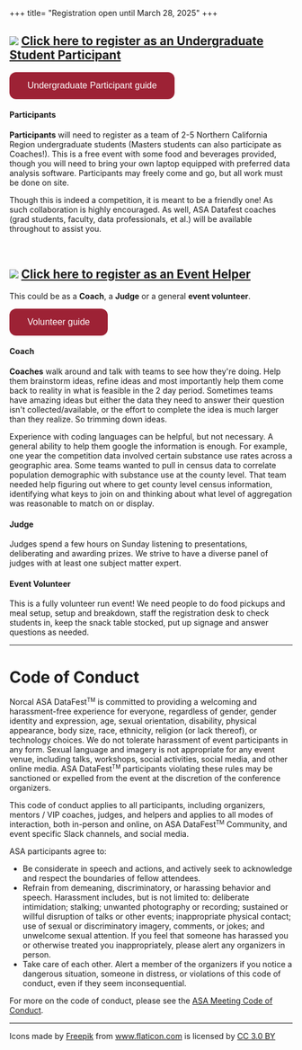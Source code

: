+++ 
title= "Registration open until March 28, 2025" 
+++

<style>
.button {
  background-color: #9D2235; 
  border: none;
  color: white;
  padding: 15px 32px;
  text-align: center;
  text-decoration: none;
  display: inline-block;
  font-size: 16px;
  border-radius: 12px;
}
</style>

## <img src="../img/team.png"> [Click here to register as an Undergraduate Student Participant](https://forms.gle/WQLUZY2DMHZcs62Z8)

<a href="/info_guide_sac"><button class="button">Undergraduate Participant guide</button></a>

#### Participants

**Participants** will need to register as a team of 2-5 Northern California Region undergraduate students (Masters students can also participate as Coaches!). This is a free event with some food and beverages provided, though you will need to bring your own laptop equipped with preferred data analysis software. Participants may freely come and go, but all work must be done on site.

Though this is indeed a competition, it is meant to be a friendly one! As such collaboration is highly encouraged. As well, ASA Datafest coaches (grad students, faculty, data professionals, et al.) will be available throughout to assist you.

<br>

## <img src="../img/consultation.png"> [Click here to register as an Event Helper](https://forms.gle/9mHyqLHFK67rEMYj6)

This could be as a **Coach**, a **Judge** or a general **event volunteer**.

<a href="/coach_judge_info"><button class="button">Volunteer guide</button></a>

#### Coach

**Coaches** walk around and talk with teams to see how they're doing. Help them brainstorm ideas, refine ideas and most importantly help them come back to reality in what is feasible in the 2 day period. Sometimes teams have amazing ideas but either the data they need to answer their question isn't collected/available, or the effort to complete the idea is much larger than they realize. So trimming down ideas.

Experience with coding languages can be helpful, but not necessary. A general ability to help them google the information is enough. For example, one year the competition data involved certain substance use rates across a geographic area. Some teams wanted to pull in census data to correlate population demographic with substance use at the county level. That team needed help figuring out where to get county level census information, identifying what keys to join on and thinking about what level of aggregation was reasonable to match on or display.

#### Judge

Judges spend a few hours on Sunday listening to presentations, deliberating and awarding prizes. We strive to have a diverse panel of judges with at least one subject matter expert.

#### Event Volunteer

This is a fully volunteer run event! We need people to do food pickups and meal setup, setup and breakdown, staff the registration desk to check students in, keep the snack table stocked, put up signage and answer questions as needed.

------------------------------------------------------------------------

# Code of Conduct

Norcal ASA DataFest<small><sup>TM</sup></small> is committed to providing a welcoming and harassment-free experience for everyone, regardless of gender, gender identity and expression, age, sexual orientation, disability, physical appearance, body size, race, ethnicity, religion (or lack thereof), or technology choices. We do not tolerate harassment of event participants in any form. Sexual language and imagery is not appropriate for any event venue, including talks, workshops, social activities, social media, and other online media. ASA DataFest<small><sup>TM</sup></small> participants violating these rules may be sanctioned or expelled from the event at the discretion of the conference organizers.

This code of conduct applies to all participants, including organizers, mentors / VIP coaches, judges, and helpers and applies to all modes of interaction, both in-person and online, on ASA DataFest<small><sup>TM</sup></small> Community, and event specific Slack channels, and social media.

ASA participants agree to:

-   Be considerate in speech and actions, and actively seek to acknowledge and respect the boundaries of fellow attendees.
-   Refrain from demeaning, discriminatory, or harassing behavior and speech. Harassment includes, but is not limited to: deliberate intimidation; stalking; unwanted photography or recording; sustained or willful disruption of talks or other events; inappropriate physical contact; use of sexual or discriminatory imagery, comments, or jokes; and unwelcome sexual attention. If you feel that someone has harassed you or otherwise treated you inappropriately, please alert any organizers in person.
-   Take care of each other. Alert a member of the organizers if you notice a dangerous situation, someone in distress, or violations of this code of conduct, even if they seem inconsequential.

For more on the code of conduct, please see the [ASA Meeting Code of Conduct](https://www.amstat.org/ASA/Meetings/Meeting-Conduct-Policy.aspx).

------------------------------------------------------------------------

<div>Icons made by <a href="https://www.freepik.com/" title="Freepik">Freepik</a> from <a href="https://www.flaticon.com/"              title="Flaticon">www.flaticon.com</a> is licensed by <a href="http://creativecommons.org/licenses/by/3.0/"              title="Creative Commons BY 3.0" target="_blank">CC 3.0 BY</a></div>
